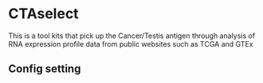 # CTAselect
This is a tool kits that pick up the Cancer/Testis antigen through analysis of RNA expression profile data from public websites such as TCGA and GTEx
## Config setting
